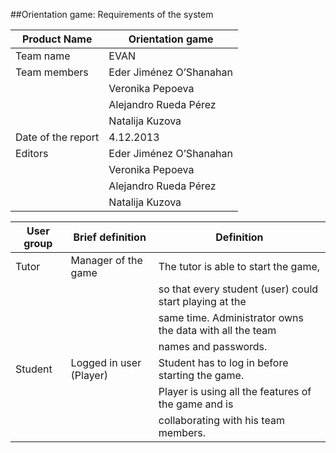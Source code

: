 ##Orientation game: Requirements of the system

| Product Name        | Orientation game         |
|---------------------|--------------------------|
| Team name           | EVAN                     |                         
| Team members        | Eder Jiménez O’Shanahan  |
|                     | Veronika Pepoeva         |
|                     | Alejandro Rueda Pérez    |
|                     | Natalija Kuzova          |
| Date of the report  | 4.12.2013                |
| Editors             | Eder Jiménez O’Shanahan  |
|                     | Veronika Pepoeva         |
|                     | Alejandro Rueda Pérez    | 
|                     | Natalija Kuzova          |





| User group                 | Brief definition          | Definition                                               |
|----------------------------|---------------------------|----------------------------------------------------------|
| Tutor                      | Manager of the game       | The tutor is able to start the game,                     |
|                            |                           | so that every student (user) could start playing at the  |
|                            |                           | same time. Administrator owns the data with all the team |
|                            |                           | names and passwords.                                     |
| Student                    | Logged in user (Player)   | Student has to log in before starting the game.          |
|                            |                           | Player is using all the features of the game and is      |
|                            |                           | collaborating with his team members.                     |

